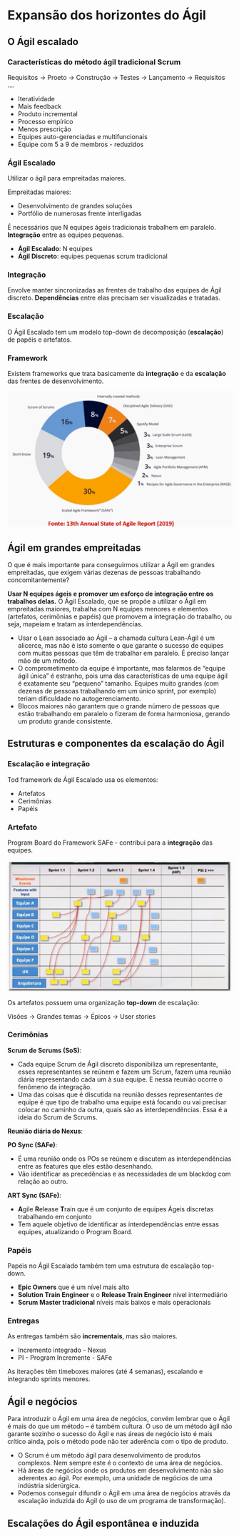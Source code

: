 # Expansão dos horizontes do Ágil

## O Ágil escalado

### Características do método ágil tradicional Scrum

Requisitos -> Proeto -> Construção -> Testes -> Lançamento -> Requisitos ....

- Iteratividade
- Mais feedback
- Produto incremental
- Processo empírico
- Menos prescrição
- Equipes auto-gerenciadas e multifuncionais
- Equipe com 5 a 9 de membros - reduzidos

### Ágil Escalado

Utilizar o ágil para empreitadas maiores.

Empreitadas maiores:

- Desenvolvimento de grandes soluções
- Portfólio de numerosas frente interligadas

É necessários que N equipes ágeis tradicionais trabalhem em paralelo. **Integração** entre as equipes pequenas.

- **Ágil Escalado**: N equipes
- **Ágil Discreto**: equipes pequenas scrum tradicional

### Integração

Envolve manter sincronizadas as frentes de trabalho das equipes de Ágil discreto. **Dependências** entre elas precisam ser visualizadas e tratadas.

### Escalação

O Ágil Escalado tem um modelo top-down de decomposição (**escalação**) de papéis e artefatos.

### Framework

Existem frameworks que trata basicamente da **integração** e da **escalação** das frentes de desenvolvimento.

![Frameworks](02_expansao_dos_horizontes_do_agil___frameworks.png)

## Ágil em grandes empreitadas

O que é mais importante para conseguirmos utilizar a Ágil em grandes empreitadas, que exigem várias dezenas de pessoas trabalhando concomitantemente?

**Usar N equipes ágeis e promover um esforço de integração entre os trabalhos delas.** O Ágil Escalado, que se propõe a utilizar o Ágil em empreitadas maiores, trabalha com N equipes menores e elementos (artefatos, cerimônias e papéis) que promovem a integração do trabalho, ou seja, mapeiam e tratam as interdependências.

- Usar o Lean associado ao Ágil – a chamada cultura Lean-Ágil  é um alicerce, mas não é isto somente o que garante o sucesso de equipes com muitas pessoas que têm de trabalhar em paralelo. É preciso lançar mão de um método.
- O comprometimento da equipe é importante, mas falarmos de “equipe ágil única” é estranho, pois uma das características de uma equipe ágil é exatamente seu “pequeno” tamanho. Equipes muito grandes (com dezenas de pessoas trabalhando em um único sprint, por exemplo) teriam dificuldade no autogerenciamento.
- Blocos maiores não garantem que o grande número de pessoas que estão trabalhando em paralelo o fizeram de forma harmoniosa, gerando um produto grande consistente.

## Estruturas e componentes da escalação do Ágil

### Escalação e integração

Tod framework de Ágil Escalado usa os elementos:

- Artefatos
- Cerimônias
- Papéis

### Artefato

Program Board do Framework SAFe - contribui para a **integração** das equipes.

![pROGRAM bOARD safE](02_expansao_dos_horizontes_do_agil___program_board.png)

Os artefatos possuem uma organização **top-down** de escalação:

Visões -> Grandes temas -> Épicos -> User stories 

### Cerimônias

**Scrum de Scrums (SoS)**: 

- Cada equipe Scrum de Ágil discreto disponibiliza um representante, esses representantes se reúnem e fazem um Scrum, fazem uma reunião diária representando cada um à sua equipe. E nessa reunião ocorre o fenômeno da integração.
- Uma das coisas que é discutida na reunião desses representantes de equipe é que tipo de trabalho uma equipe está focando ou vai precisar colocar no caminho da outra, quais são as interdependências. Essa é a ideia do Scrum de Scrums.

**Reunião diária do Nexus**:

**PO Sync (SAFe)**:

- É uma reunião onde os POs se reúnem e discutem as interdependências entre as features que eles estão desenhando.
- Vão identificar as precedências e as necessidades de um blackdog com relação ao outro.
 
**ART Sync (SAFe)**: 

-  **A**gile **R**elease **T**rain que é um conjunto de equipes Ágeis discretas trabalhando em conjunto
-  Tem aquele objetivo de identificar as interdependências entre essas equipes, atualizando o Program Board.

### Papéis

Papéis no Ágil Escalado também tem uma estrutura de escalação top-down. 

- **Epic Owners** que é um nível mais alto
- **Solution Train Engineer** e o **Release Train Engineer** nível intermediário
- **Scrum Master tradicional** níveis mais baixos e mais operacionais

### Entregas

As entregas também são **incrementais**, mas são maiores.

- Incremento integrado - Nexus
- PI - Program Incremente - SAFe

As iterações têm timeboxes maiores (até 4 semanas), escalando e integrando sprints menores.

## Ágil e negócios

Para introduzir o Ágil em uma área de negócios, convém lembrar que o Ágil é mais do que um método – é também cultura. O uso de um método ágil não garante sozinho o sucesso do Ágil e nas áreas de negócio isto é mais crítico ainda, pois o método pode não ter aderência com o tipo de produto.

- O Scrum é um método ágil para desenvolvimento de produtos complexos. Nem sempre este é o contexto de uma área de negócios.
- Há áreas de negócios onde os produtos em desenvolvimento não são aderentes ao ágil. Por exemplo, uma unidade de negócios de uma indústria siderúrgica.
- Podemos conseguir difundir o Ágil em uma área de negócios através da escalação induzida do Ágil (o uso de um programa de transformação).

## Escalações do Ágil espontânea e induzida

